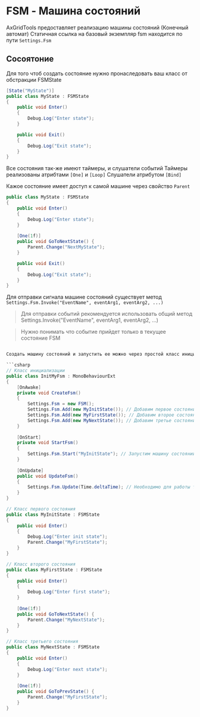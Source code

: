FSM - Машина состояний
======================

AxGridTools предоставляет реализацию машины состояний (Конечный автомат)
Статичная ссылка на базовый экземпляр fsm находится по пути `Settings.Fsm`

Сосоятоние
----------

Для того чтоб создать состояние нужно пронаследовать ваш класс от обстракции FSMState

```csharp
[State("MyState")]
public class MyState : FSMState
{
    public void Enter()
    {
        Debug.Log("Enter state");
    }

    public void Exit()
    {
        Debug.Log("Exit state");
    }
}
```

Все состояния так-же имеют таймеры, и слушатели событий
Таймеры реализованы атрибтами `[One]` и `[Loop]`
Слушатели атрибутом `[Bind]`

Кажое состояние имеет доступ к самой машине через свойство `Parent`

```csharp
public class MyState : FSMState
{
    public void Enter()
    {
        Debug.Log("Enter state");
    }
    
    [One(1f)]
    public void GoToNextState() {
        Parent.Change("NextMyState");
    }

    public void Exit()
    {
        Debug.Log("Exit state");
    }
}
```

Для отправки сигнала машине состояний существует метод `Settings.Fsm.Invoke("EventName", eventArg1, eventArg2, ...)`

> Для отправки событий рекомендуется использовать общий метод Settings.Invoke("EventName", eventArg1, eventArg2, ...)

> Нужно понимать что событие прийдет только в текущее состояние FSM

```csharp

Создать машину состояний и запустить ее можно через простой класс инициализации

```csharp
// Класс инициализации
public class InitMyFsm : MonoBehaviourExt
{
    [OnAwake]
    private void CreateFsm()
    {
        Settings.Fsm = new FSM();
        Settings.Fsm.Add(new MyInitState()); // Добавим первое состояние
        Settings.Fsm.Add(new MyFirstState()); // Добавим второе состояние
        Settings.Fsm.Add(new MyNextState()); // Добавим третье состояние
    }
    
    [OnStart]
    private void StartFsm()
    {
        Settings.Fsm.Start("MyInitState"); // Запустим машину состояний
    }
    
    [OnUpdate]
    public void UpdateFsm()
    {
        Settings.Fsm.Update(Time.deltaTime); // Необходимо для работы таймеров
    }
}

// Класс первого состояния
public class MyInitState : FSMState
{
    public void Enter()
    {
        Debug.Log("Enter init state");
        Parent.Change("MyFirstState");
    }
}

// Класс второго состояния
public class MyFirstState : FSMState
{
    public void Enter()
    {
        Debug.Log("Enter first state");
    }
    
    [One(1f)]
    public void GoToNextState() {
        Parent.Change("MyNextState");
    }
}

// Класс третьего состояния
public class MyNextState : FSMState
{
    public void Enter()
    {
        Debug.Log("Enter next state");
    }
    
    [One(1f)]
    public void GoToPrevState() {
        Parent.Change("MyFirstState");
    }
}

```